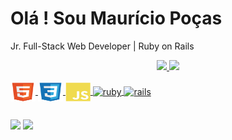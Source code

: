 # Olá ! Sou Maurício Poças 

Jr. Full-Stack Web Developer | Ruby on Rails

<div align="center">
  <a href="https://github.com/mbpocas">
  <img height="180em" src="https://github-readme-stats.vercel.app/api?username=mbpocas&show_icons=true&theme=dark&include_all_commits=true&count_private=true"/>
  <img height="180em" src="https://github-readme-stats.vercel.app/api/top-langs/?username=mbpocas&layout=compact&langs_count=7&theme=dark"/>
</div>
<div style="display: inline_block"><br>
  <img align="center" alt="HTML" height="30" width="40" src="https://raw.githubusercontent.com/devicons/devicon/master/icons/html5/html5-original.svg">
  <img align="center" alt="CSS" height="30" width="40" src="https://raw.githubusercontent.com/devicons/devicon/master/icons/css3/css3-original.svg">
  <img align="center" alt="Js" height="30" width="40" src="https://raw.githubusercontent.com/devicons/devicon/master/icons/javascript/javascript-plain.svg">
  <img align="center" alt="ruby" height="30" width="40"
src="https://cdn.jsdelivr.net/gh/devicons/devicon/icons/ruby/ruby-plain.svg" />
  <img align="center" alt="rails" height="30" width="40" 
src="https://cdn.jsdelivr.net/gh/devicons/devicon/icons/rails/rails-plain-wordmark.svg" />
</div>

  ##
  
  <div> 
  <a href="https://instagram.com/mauricio_maugui" target="_blank"><img src="https://img.shields.io/badge/-Instagram-%23E4405F?style=for-the-badge&logo=instagram&logoColor=white" target="_blank"></a>
  <a href="https://www.linkedin.com/in/mauriciopocas/" target="_blank"><img src="https://img.shields.io/badge/-LinkedIn-%230077B5?style=for-the-badge&logo=linkedin&logoColor=white" target="_blank"></a> 
</div>
